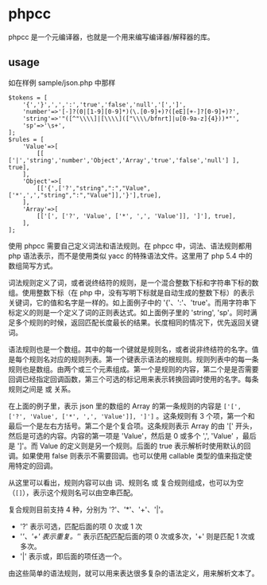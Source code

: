 # phpcc

phpcc 是一个元编译器，也就是一个用来编写编译器/解释器的库。


## usage

如在样例 sample/json.php 中那样

    $tokens = [
        '{','}',',',':','true','false','null','[',']',
        'number'=>'[-]?(0|[1-9][0-9]*)(\.[0-9]+)?([eE][+-]?[0-9]+)?',
        'string'=>'"([^"\\\\]|[\\\\](["\\\\/bfnrt]|u[0-9a-z]{4}))*"',
        'sp'=>'\s+',
    ];
    $rules = [
        'Value'=>[
            [[ ['|','string','number','Object','Array','true','false','null'] ], true],
        ],
        'Object'=>[
            [['{',['?',"string",":","Value",['*',',',"string",":","Value"]],'}'],true],
        ],
        'Array'=>[
            [['[', ['?', 'Value', ['*', ',', 'Value']], ']'], true],
        ],
    ];


使用 phpcc 需要自己定义词法和语法规则。在 phpcc 中，词法、语法规则都用 php 语法表示，而不是使用类似 yacc 的特殊语法文件。这里用了 php 5.4 中的数组简写方式。

词法规则定义了词，或者说终结符的规则，是一个混合整数下标和字符串下标的数组。使用整数下标（在 php 中，没有写明下标就是自动生成的整数下标）的表示关键词，它的值和名字是一样的。如上面例子中的 '{'、':'、'true'。而用字符串下标定义的则是一个定义了词的正则表达式。如上面例子里的 'string', 'sp'。同时满足多个规则的时候，返回匹配长度最长的结果。长度相同的情况下，优先返回关键词。

语法规则也是一个数组。其中的每一个键就是规则名，或者说非终结符的名字。值是每个规则名对应的规则列表。第一个键表示语法的根规则。规则列表中的每一条规则也是数组。由两个或三个元素组成。第一个是规则的内容，第二个是是否需要回调已经指定回调函数，第三个可选的标记用来表示转换回调时使用的名字。每条规则之间是 或 关系。

在上面的例子里，表示 json 里的数组的 Array 的第一条规则的内容是 `['[', ['?', 'Value', ['*', ',', 'Value']], ']']` 。这条规则有 3 个项，第一个和最后一个是左右方括号。第二个是个复合项。这条规则表示 Array 的由 '[' 开头，然后是可选的内容。内容的第一项是 'Value'，然后是 0 或多个 ',', 'Value' ，最后是 ']'。而 Value 的定义则是另一个规则。后面的 true 表示解析时使用默认的回调。如果使用 false 则表示不需要回调。也可以使用 callable 类型的值来指定使用特定的回调。

从这里可以看出，规则内容可以由 词、规则名 或 复合规则组成，也可以为空（`[]`），表示这个规则名可以由空串匹配。

复合规则目前支持 4 种，分别为 '?'、'*'、'+'、'|'。 

* '?' 表示可选，匹配后面的项 0 次或 1 次
* '*'、'+' 表示重复。'*' 表示匹配匹配后面的项 0 次或多次，'+' 则是匹配 1 次或多次。
* '|' 表示或，即后面的项任选一个。

由这些简单的语法规则，就可以用来表达很多复杂的语法定义，用来解析文本了。

